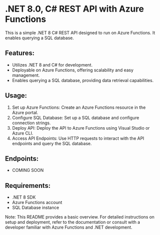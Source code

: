 # .NET 8.0, C# REST API with Azure Functions

This is a simple .NET 8 C# REST API designed to run on Azure Functions. It enables querying a SQL database.

## Features:
- Utilizes .NET 8 and C# for development.
- Deployable on Azure Functions, offering scalability and easy management.
- Enables querying a SQL database, providing data retrieval capabilities.

## Usage:
1. Set up Azure Functions: Create an Azure Functions resource in the Azure portal.
2. Configure SQL Database: Set up a SQL database and configure connection strings.
3. Deploy API: Deploy the API to Azure Functions using Visual Studio or Azure CLI.
4. Access API Endpoints: Use HTTP requests to interact with the API endpoints and query the SQL database.

## Endpoints:
- COMING SOON

## Requirements:
- .NET 8 SDK
- Azure Functions account
- SQL Database instance

Note: This README provides a basic overview. For detailed instructions on setup and deployment, refer to the documentation or consult with a developer familiar with Azure Functions and .NET development.